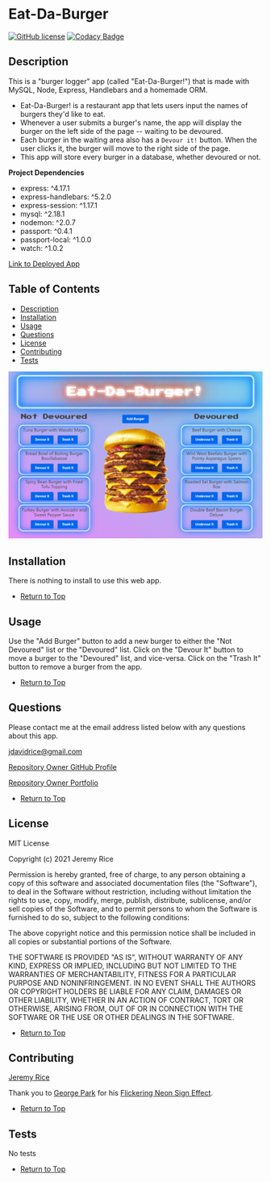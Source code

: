 # Eat-Da-Burger 
[![GitHub license](https://img.shields.io/github/license/jdavidrice/burger)](https://github.com/jdavidrice/burger/blob/master/LICENSE)
[![Codacy Badge](https://app.codacy.com/project/badge/Grade/21be935f62a64535871bb70d02f946e4)](https://www.codacy.com/gh/jdavidrice/burger/dashboard?utm_source=github.com&amp;utm_medium=referral&amp;utm_content=jdavidrice/burger&amp;utm_campaign=Badge_Grade)

## Description 

This is a "burger logger"  app (called "Eat-Da-Burger!") that is made with MySQL, Node, Express, Handlebars and a homemade ORM.
*   Eat-Da-Burger! is a restaurant app that lets users input the names of burgers they'd like to eat.
*   Whenever a user submits a burger's name, the app will display the burger on the left side of the page -- waiting to be devoured.
*   Each burger in the waiting area also has a `Devour it!` button. When the user clicks it, the burger will move to the right side of the page.
*   This app will store every burger in a database, whether devoured or not.

**Project Dependencies**

*  express: ^4.17.1
*  express-handlebars: ^5.2.0
*  express-session: ^1.17.1
*  mysql: ^2.18.1
*  nodemon: ^2.0.7
*  passport: ^0.4.1
*  passport-local: ^1.0.0
*  watch: ^1.0.2

[Link to Deployed App](https://warm-sea-12669.herokuapp.com/)

## Table of Contents

*   [Description](#Description)
*   [Installation](#Installation)
*   [Usage](#Usage)
*   [Questions](#Questions)
*   [License](#License)
*   [Contributing](#Contributing)
*   [Tests](#Tests)

![Sample Picture of App](public/assets/images/burger_app.png)
## Installation
 
 There is nothing to install to use this web app.

*   [Return to Top](#Eat-Da-Burger)

## Usage 
Use the "Add Burger" button to add a new burger to either the "Not Devoured" list or the "Devoured" list. Click on the "Devour It" button to move a burger to the "Devoured" list, and vice-versa. Click on the "Trash It" button to remove a burger from the app. 

*   [Return to Top](#Eat-Da-Burger)

## Questions

Please contact me at the email address listed below with any questions about this app. 

[jdavidrice@gmail.com](mailto:jdavidrice@gmail.com)

[Repository Owner GitHub Profile](https://github.com/jdavidrice)

[Repository Owner Portfolio](https://jdavidrice.github.io/Responsive_Portfolio/index.html)

*   [Return to Top](#Eat-Da-Burger)

## License

MIT License

Copyright (c) 2021 Jeremy Rice

Permission is hereby granted, free of charge, to any person obtaining a copy
of this software and associated documentation files (the "Software"), to deal
in the Software without restriction, including without limitation the rights
to use, copy, modify, merge, publish, distribute, sublicense, and/or sell
copies of the Software, and to permit persons to whom the Software is
furnished to do so, subject to the following conditions:

The above copyright notice and this permission notice shall be included in all
copies or substantial portions of the Software.

THE SOFTWARE IS PROVIDED "AS IS", WITHOUT WARRANTY OF ANY KIND, EXPRESS OR
IMPLIED, INCLUDING BUT NOT LIMITED TO THE WARRANTIES OF MERCHANTABILITY,
FITNESS FOR A PARTICULAR PURPOSE AND NONINFRINGEMENT. IN NO EVENT SHALL THE
AUTHORS OR COPYRIGHT HOLDERS BE LIABLE FOR ANY CLAIM, DAMAGES OR OTHER
LIABILITY, WHETHER IN AN ACTION OF CONTRACT, TORT OR OTHERWISE, ARISING FROM,
OUT OF OR IN CONNECTION WITH THE SOFTWARE OR THE USE OR OTHER DEALINGS IN THE
SOFTWARE.

*   [Return to Top](#Eat-Da-Burger)

## Contributing

  [Jeremy Rice](https://www.buymeacoffee.com/jdavidrice)

  Thank you to [George Park](https://www.georgewpark.com/) for his [Flickering Neon Sign Effect](https://codepen.io/GeorgePark/pen/MrjbEr). 

*   [Return to Top](#Eat-Da-Burger)

## Tests

No tests

*   [Return to Top](#Eat-Da-Burger)
